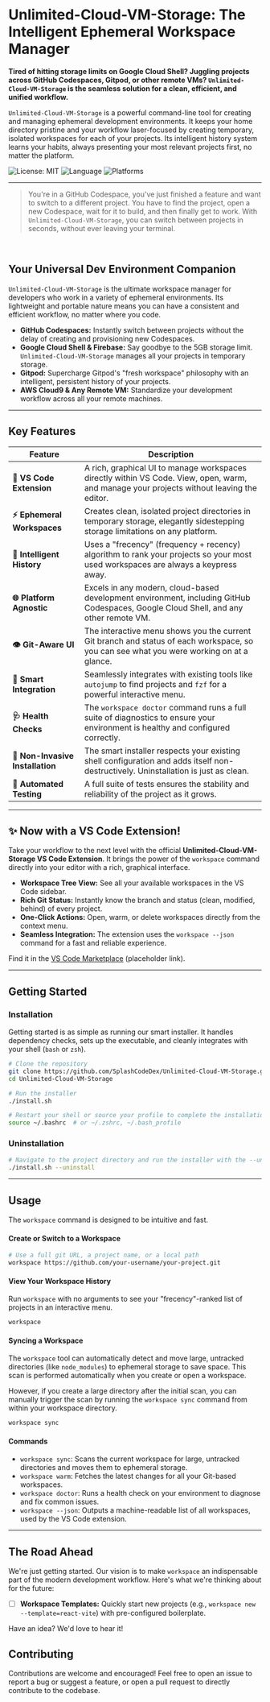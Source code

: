 # Unlimited-Cloud-VM-Storage: The Intelligent Ephemeral Workspace Manager

**Tired of hitting storage limits on Google Cloud Shell? Juggling projects across GitHub Codespaces, Gitpod, or other remote VMs? `Unlimited-Cloud-VM-Storage` is the seamless solution for a clean, efficient, and unified workflow.**

`Unlimited-Cloud-VM-Storage` is a powerful command-line tool for creating and managing ephemeral development environments. It keeps your home directory pristine and your workflow laser-focused by creating temporary, isolated workspaces for each of your projects. Its intelligent history system learns your habits, always presenting your most relevant projects first, no matter the platform.

![License: MIT](https://img.shields.io/badge/License-MIT-yellow.svg)
![Language](https://img.shields.io/badge/Language-Shell-blue.svg)
![Platforms](https://img.shields.io/badge/Platforms-Codespaces%20%7C%20Cloud%20Shell%20%7C%20Gitpod%20%7C%20Remote%20VMs-blueviolet)

---

> You're in a GitHub Codespace, you've just finished a feature and want to switch to a different project. You have to find the project, open a new Codespace, wait for it to build, and then finally get to work. With `Unlimited-Cloud-VM-Storage`, you can switch between projects in seconds, without ever leaving your terminal.

<br>

## Your Universal Dev Environment Companion

`Unlimited-Cloud-VM-Storage` is the ultimate workspace manager for developers who work in a variety of ephemeral environments. Its lightweight and portable nature means you can have a consistent and efficient workflow, no matter where you code.

- **GitHub Codespaces:** Instantly switch between projects without the delay of creating and provisioning new Codespaces.
- **Google Cloud Shell & Firebase:** Say goodbye to the 5GB storage limit. `Unlimited-Cloud-VM-Storage` manages all your projects in temporary storage.
- **Gitpod:** Supercharge Gitpod's "fresh workspace" philosophy with an intelligent, persistent history of your projects.
- **AWS Cloud9 & Any Remote VM:** Standardize your development workflow across all your remote machines.

---

## Key Features

| Feature | Description |
| --- | --- |
| **🎨 VS Code Extension** | A rich, graphical UI to manage workspaces directly within VS Code. View, open, warm, and manage your projects without leaving the editor. |
| **⚡️ Ephemeral Workspaces** | Creates clean, isolated project directories in temporary storage, elegantly sidestepping storage limitations on any platform. |
| **🧠 Intelligent History** | Uses a "frecency" (frequency + recency) algorithm to rank your projects so your most used workspaces are always a keypress away. |
| **🌐 Platform Agnostic** | Excels in any modern, cloud-based development environment, including GitHub Codespaces, Google Cloud Shell, and any other remote VM. |
| **👁️ Git-Aware UI** | The interactive menu shows you the current Git branch and status of each workspace, so you can see what you were working on at a glance. |
| **🤖 Smart Integration** | Seamlessly integrates with existing tools like `autojump` to find projects and `fzf` for a powerful interactive menu. |
| **🩺 Health Checks** | The `workspace doctor` command runs a full suite of diagnostics to ensure your environment is healthy and configured correctly. |
| **🚀 Non-Invasive Installation**| The smart installer respects your existing shell configuration and adds itself non-destructively. Uninstallation is just as clean. |
| **🧪 Automated Testing** | A full suite of tests ensures the stability and reliability of the project as it grows. |

---

## ✨ Now with a VS Code Extension!

Take your workflow to the next level with the official **Unlimited-Cloud-VM-Storage VS Code Extension**. It brings the power of the `workspace` command directly into your editor with a rich, graphical interface.

- **Workspace Tree View:** See all your available workspaces in the VS Code sidebar.
- **Rich Git Status:** Instantly know the branch and status (clean, modified, behind) of every project.
- **One-Click Actions:** Open, warm, or delete workspaces directly from the context menu.
- **Seamless Integration:** The extension uses the `workspace --json` command for a fast and reliable experience.

Find it in the [VS Code Marketplace](https://marketplace.visualstudio.com/items?itemName=your-publisher.unlimited-cloud-vm-storage) (placeholder link).

---

## Getting Started

### Installation

Getting started is as simple as running our smart installer. It handles dependency checks, sets up the executable, and cleanly integrates with your shell (`bash` or `zsh`).

```bash
# Clone the repository
git clone https://github.com/SplashCodeDex/Unlimited-Cloud-VM-Storage.git
cd Unlimited-Cloud-VM-Storage

# Run the installer
./install.sh

# Restart your shell or source your profile to complete the installation
source ~/.bashrc  # or ~/.zshrc, ~/.bash_profile
```

### Uninstallation

```bash
# Navigate to the project directory and run the installer with the --uninstall flag
./install.sh --uninstall
```

---

## Usage

The `workspace` command is designed to be intuitive and fast.

#### Create or Switch to a Workspace

```bash
# Use a full git URL, a project name, or a local path
workspace https://github.com/your-username/your-project.git
```

#### View Your Workspace History

Run `workspace` with no arguments to see your "frecency"-ranked list of projects in an interactive menu.

```bash
workspace
```

#### Syncing a Workspace

The `workspace` tool can automatically detect and move large, untracked directories (like `node_modules`) to ephemeral storage to save space. This scan is performed automatically when you create or open a workspace.

However, if you create a large directory after the initial scan, you can manually trigger the scan by running the `workspace sync` command from within your workspace directory.

```bash
workspace sync
```

#### Commands

*   `workspace sync`: Scans the current workspace for large, untracked directories and moves them to ephemeral storage.
*   `workspace warm`: Fetches the latest changes for all your Git-based workspaces.
*   `workspace doctor`: Runs a health check on your environment to diagnose and fix common issues.
*   `workspace --json`: Outputs a machine-readable list of all workspaces, used by the VS Code extension.

---

## The Road Ahead

We're just getting started. Our vision is to make `workspace` an indispensable part of the modern development workflow. Here's what we're thinking about for the future:

- [ ] **Workspace Templates:** Quickly start new projects (e.g., `workspace new --template=react-vite`) with pre-configured boilerplate.

Have an idea? We'd love to hear it!

## Contributing

Contributions are welcome and encouraged! Feel free to open an issue to report a bug or suggest a feature, or open a pull request to directly contribute to the codebase.